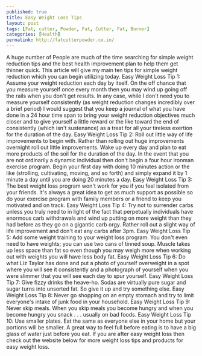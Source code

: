 ```yaml
---
published: true
title: Easy Weight Loss Tips
layout: post
tags: [Fat, cutter, Powder, Fat, Cutter, Fat, Burner]
categories: [Health]
permalink: http://fatcutterpowder.co.in/
---
```

A huge number of People are much of the time searching for simple weight reduction tips and the best health improvement plan to help them get thinner quick. This article will give my main ten tips for simple weight reduction which you can begin utilizing today.
Easy Weight Loss Tip 1: Assume your weight reduction each day by itself. On the off chance that you measure yourself once every month then you may wind up going off the rails when you don't get results. In any case, while I don't need you to measure yourself consistently (as weight reduction changes incredibly over a brief period) I would suggest that you keep a journal of what you have done in a 24 hour time span to bring your weight reduction objectives much closer and to give yourself a little reward or the like toward the end of consistently (which isn't sustenance) as a treat for all your tireless exertion for the duration of the day.
Easy Weight Loss Tip 2: Roll out little way of life improvements to begin with. Rather than rolling out huge improvements overnight roll out little improvements. Wake up every day and plan to eat more products of the soil for the duration of the day. In the event that you are not ordinarily a dynamic individual then don't begin a four hour ironman exercise program. Begin your first day with doing 10 minutes action or the like (strolling, cultivating, moving, and so forth) and simply expand it by 1 minute a day until you are doing 20 minutes a day.
Easy Weight Loss Tip 3: The best weight loss program won't work for you if you feel isolated from your friends. It's always a great idea to get as much support as possible so do your exercise program with family members or a friend to keep you motivated and on track. 
Easy Weight Loss Tip 4: Try not to surrender carbs unless you truly need to in light of the fact that perpetually individuals have enormous carb withdrawals and wind up putting on more weight than they had before as they go on a gigantic carb orgy. Rather roll out a slight way of life improvement and don't eat any carbs after 3pm.
Easy Weight Loss Tip 5: Add some weight training to your weight loss program. You don't even need to have weights; you can use two cans of tinned soup. Muscle takes up less space than fat so even though you may weigh more when working out with weights you will have less body fat. 
Easy Weight Loss Tip 6: Do what Liz Taylor has done and put a photo of yourself overweight in a spot where you will see it consistently and a photograph of yourself when you were slimmer that you will see each day to spur yourself.
Easy Weight Loss Tip 7: Give fizzy drinks the heave-ho. Sodas are virtually pure sugar and sugar turns into unsorted fat. So give it up and try something else. 
Easy Weight Loss Tip 8: Never go shopping on an empty stomach and try to limit everyone's intake of junk food in your household. 
Easy Weight Loss Tip 9: Never skip meals. When you skip meals you become hungry and when you become hungry you snack . . . usually on bad foods. 
Easy Weight Loss Tip 10: Use smaller plates. Eat the same as everyone else in your home but your portions will be smaller. A great way to feel full before eating is to have a big glass of water just before you eat. 
If you are after easy weight loss then check out the website below for more weight loss tips and products for easy weight loss.
